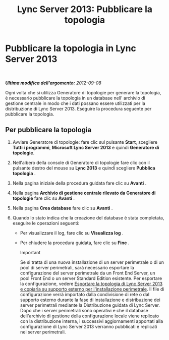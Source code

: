 ﻿---
title: 'Lync Server 2013: Pubblicare la topologia'
TOCTitle: Pubblicare la topologia
ms:assetid: bfed3829-7a54-4b5c-a7cb-28871acd35e7
ms:mtpsurl: https://technet.microsoft.com/it-it/library/Gg412935(v=OCS.15)
ms:contentKeyID: 49301843
ms.date: 08/24/2015
mtps_version: v=OCS.15
ms.translationtype: HT
---

# Pubblicare la topologia in Lync Server 2013

 

_**Ultima modifica dell'argomento:** 2012-09-08_

Ogni volta che si utilizza Generatore di topologie per generare la topologia, è necessario pubblicare la topologia in un database nell' archivio di gestione centrale in modo che i dati possano essere utilizzati per la distribuzione di Lync Server 2013. Eseguire la procedura seguente per pubblicare la topologia.

## Per pubblicare la topologia

1.  Avviare Generatore di topologie: fare clic sul pulsante **Start**, scegliere **Tutti i programmi**, **Microsoft Lync Server 2013** e quindi **Generatore di topologie**.

2.  Nell'albero della console di Generatore di topologie fare clic con il pulsante destro del mouse su **Lync 2013** e quindi scegliere **Pubblica topologia** .

3.  Nella pagina iniziale della procedura guidata fare clic su **Avanti** .

4.  Nella pagina **Archivio di gestione centrale rilevato da Generatore di topologie** fare clic su **Avanti** .

5.  Nella pagina **Crea database** fare clic su **Avanti** .

6.  Quando lo stato indica che la creazione del database è stata completata, eseguire le operazioni seguenti:
    
      - Per visualizzare il log, fare clic su **Visualizza log** .
    
      - Per chiudere la procedura guidata, fare clic su **Fine** .
        
        > [!IMPORTANT]  
        > Se si tratta di una nuova installazione di un server perimetrale o di un pool di server perimetrali, sarà necessario esportare la configurazione del server perimetrale da un Front End Server, un pool Front End o un server Standard Edition esistente. Per esportare la configurazione, vedere <a href="lync-server-2013-export-your-topology-and-copy-it-to-external-media-for-edge-installation.md">Esportare la topologia di Lync Server 2013 e copiarla su supporto esterno per l'installazione perimetrale</a>. Il file di configurazione verrà importato dalla condivisione di rete o dal supporto esterno durante la fase di installazione e distribuzione dei server perimetrali mediante la Distribuzione guidata di Lync Server.<br />        Dopo che i server perimetrali sono operativi e che il database dell'archivio di gestione della configurazione locale viene replicato con la distribuzione interna, i successivi aggiornamenti apportati alla configurazione di Lync Server 2013 verranno pubblicati e replicati nei server perimetrali.
